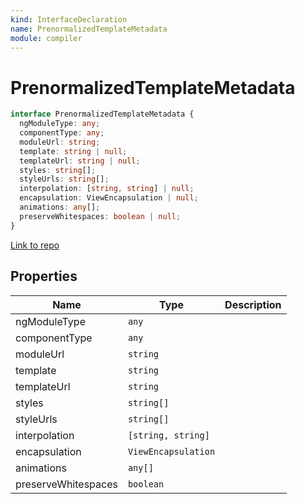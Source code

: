 ```yaml
---
kind: InterfaceDeclaration
name: PrenormalizedTemplateMetadata
module: compiler
---
```


# PrenormalizedTemplateMetadata

```ts
interface PrenormalizedTemplateMetadata {
  ngModuleType: any;
  componentType: any;
  moduleUrl: string;
  template: string | null;
  templateUrl: string | null;
  styles: string[];
  styleUrls: string[];
  interpolation: [string, string] | null;
  encapsulation: ViewEncapsulation | null;
  animations: any[];
  preserveWhitespaces: boolean | null;
}
```

[Link to repo](https://github.com/timdeschryver/angular/blob/master/packages/compiler/src/directive_normalizer.ts#L22-L34)

## Properties

| Name                | Type                | Description |
| ------------------- | ------------------- | ----------- |
| ngModuleType        | `any`               |             |
| componentType       | `any`               |             |
| moduleUrl           | `string`            |             |
| template            | `string`            |             |
| templateUrl         | `string`            |             |
| styles              | `string[]`          |             |
| styleUrls           | `string[]`          |             |
| interpolation       | `[string, string]`  |             |
| encapsulation       | `ViewEncapsulation` |             |
| animations          | `any[]`             |             |
| preserveWhitespaces | `boolean`           |             |

